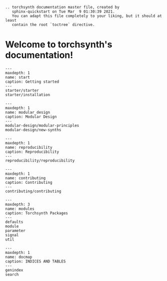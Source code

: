 ```{eval-rst}
.. torchsynth documentation master file, created by
   sphinx-quickstart on Tue Mar  9 01:30:39 2021.
   You can adapt this file completely to your liking, but it should at least
   contain the root `toctree` directive.
```



# Welcome to torchsynth's documentation!


```{toctree}
---
maxdepth: 1
name: start
caption: Getting started
---
starter/starter
starter/installation
```


```{toctree}
---
maxdepth: 1
name: modular_design
caption: Modular Design
---
modular-design/modular-principles
modular-design/new-synths
```


```{toctree}
---
maxdepth: 1
name: reproducibility
caption: Reproducibility
---
reproducibility/reproducibility
```


```{toctree}
---
maxdepth: 1
name: contributing
caption: Contributing
---
contributing/contributing
```


```{toctree}
---
maxdepth: 3
name: modules
caption: Torchsynth Packages
---
defaults
module
parameter
signal
util
```


```{toctree}
---
maxdepth: 1
name: docmap
caption: INDICES AND TABLES
---
genindex
search
```
